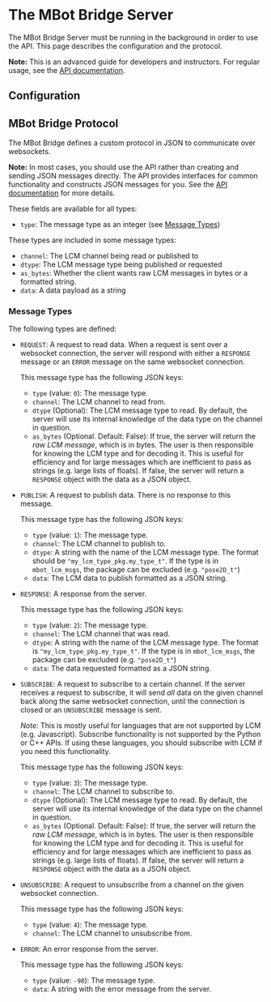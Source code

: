 # The MBot Bridge Server

The MBot Bridge Server must be running in the background in order to use the API. This page describes the configuration and the protocol.

**Note:** This is an advanced guide for developers and instructors. For regular usage, see the [API documentation](index.rst#api-documentation).

## Configuration

## MBot Bridge Protocol

The MBot Bridge defines a custom protocol in JSON to communicate over websockets.

**Note:** In most cases, you should use the API rather than creating and sending JSON messages directly. The API provides interfaces for common functionality and constructs JSON messages for you. See the [API documentation](index.rst#api-documentation) for more details.

These fields are available for all types:
* `type`: The message type as an integer (see [Message Types](#message-types))

These types are included in some message types:
* `channel`: The LCM channel being read or published to
* `dtype`: The LCM message type being published or requested
* `as_bytes`: Whether the client wants raw LCM messages in bytes or a formatted string.
* `data`: A data payload as a string

### Message Types

The following types are defined:
* `REQUEST`: A request to read data. When a request is sent over a websocket connection, the server will respond with either a `RESPONSE` message or an `ERROR` message on the same websocket connection.

  This message type has the following JSON keys:
  * `type` (value: `0`): The message type.
  * `channel`: The LCM channel to read from.
  * `dtype` (Optional): The LCM message type to read. By default, the server will use its internal knowledge of the data type on the channel in question.
  * `as_bytes` (Optional. Default: False): If true, the server will return the *raw LCM message*, which is in bytes. The user is then responsible for knowing the LCM type and for decoding it. This is useful for efficiency and for large messages which are inefficient to pass as strings (e.g. large lists of floats). If false, the server will return a `RESPONSE` object with the data as a JSON object.

* `PUBLISH`: A request to publish data. There is no response to this message.

  This message type has the following JSON keys:
  * `type` (value: `1`): The message type.
  * `channel`: The LCM channel to publish to.
  * `dtype`: A string with the name of the LCM message type. The format should be `"my_lcm_type_pkg.my_type_t"`. If the type is in `mbot_lcm_msgs`, the package can be excluded (e.g. `"pose2D_t"`)
  * `data`: The LCM data to publish formatted as a JSON string.

* `RESPONSE`: A response from the server.

  This message type has the following JSON keys:
  * `type` (value: `2`): The message type.
  * `channel`: The LCM channel that was read.
  * `dtype`: A string with the name of the LCM message type. The format is `"my_lcm_type_pkg.my_type_t"`. If the type is in `mbot_lcm_msgs`, the package can be excluded (e.g. `"pose2D_t"`)
  * `data`: The data requested formatted as a JSON string.

* `SUBSCRIBE`: A request to subscribe to a certain channel. If the server receives a request to subscribe, it will send *all* data on the given channel back along the same websocket connection, until the connection is closed or an `UNSUBSCRIBE` message is sent.

  *Note:* This is mostly useful for languages that are not supported by LCM (e.g. Javascript). Subscribe functionality is not supported by the Python or C++ APIs. If using these languages, you should subscribe with LCM if you need this functionality.

  This message type has the following JSON keys:
  * `type` (value: `3`): The message type.
  * `channel`: The LCM channel to subscribe to.
  * `dtype` (Optional): The LCM message type to read. By default, the server will use its internal knowledge of the data type on the channel in question.
  * `as_bytes` (Optional. Default: False): If true, the server will return the *raw LCM message*, which is in bytes. The user is then responsible for knowing the LCM type and for decoding it. This is useful for efficiency and for large messages which are inefficient to pass as strings (e.g. large lists of floats). If false, the server will return a `RESPONSE` object with the data as a JSON object.

* `UNSUBSCRIBE`: A request to unsubscribe from a channel on the given websocket connection.

  This message type has the following JSON keys:
  * `type` (value: `4`): The message type.
  * `channel`: The LCM channel to unsubscribe from.

* `ERROR`: An error response from the server.

  This message type has the following JSON keys:
  * `type` (value: `-98`): The message type.
  * `data`: A string with the error message from the server.
